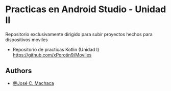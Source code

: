 # Practicas en Android Studio - Unidad II
Repositorio exclusivamente dirigido para subir proyectos hechos para dispositivos moviles

- Repositorio de practicas Kotlin (Unidad I)
https://github.com/xPorotin9/Moviles
## Authors

- [@José C. Machaca](https://www.github.com/xPorotin9)
